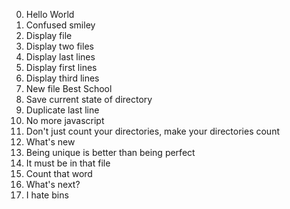 0. Hello World
1. Confused smiley
2. Display file
3. Display two files
4. Display last lines
5. Display first lines
6. Display third lines
7. New file Best School
8. Save current state of directory
9. Duplicate last line
10. No more javascript
11. Don't just count your directories, make your directories count
12. What's new
13. Being unique is better than being perfect
14. It must be in that file
15. Count that word
16. What's next?
17. I hate bins

